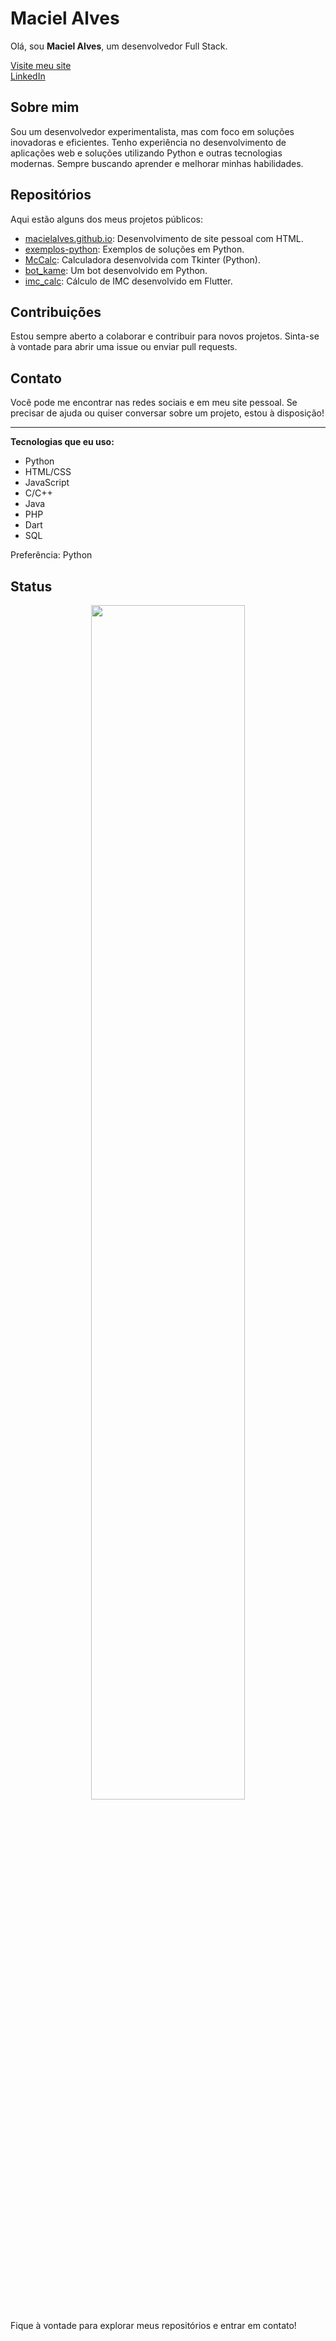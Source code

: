 # Maciel Alves

Olá, sou **Maciel Alves**, um desenvolvedor Full Stack.

[Visite meu site](https://macielalves.github.io)  
[LinkedIn](https://www.linkedin.com/in/macielalves-dev)

## Sobre mim

Sou um desenvolvedor experimentalista, mas com foco em soluções inovadoras e eficientes. Tenho experiência no desenvolvimento de aplicações web e soluções utilizando Python e outras tecnologias modernas. Sempre buscando aprender e melhorar minhas habilidades.

## Repositórios

Aqui estão alguns dos meus projetos públicos:

- [macielalves.github.io](https://github.com/macielalves/macielalves.github.io): Desenvolvimento de site pessoal com HTML.
- [exemplos-python](https://github.com/macielalves/exemplos-python): Exemplos de soluções em Python.
- [McCalc](https://github.com/macielalves/McCalc): Calculadora desenvolvida com Tkinter (Python).
- [bot_kame](https://github.com/macielalves/bot_kame): Um bot desenvolvido em Python.
- [imc_calc](https://github.com/macielalves/imc_calc): Cálculo de IMC desenvolvido em Flutter.

## Contribuições

Estou sempre aberto a colaborar e contribuir para novos projetos. Sinta-se à vontade para abrir uma issue ou enviar pull requests.

## Contato

Você pode me encontrar nas redes sociais e em meu site pessoal. Se precisar de ajuda ou quiser conversar sobre um projeto, estou à disposição!

---
**Tecnologias que eu uso:**

- Python
- HTML/CSS
- JavaScript
- C/C++
- Java
- PHP
- Dart
- SQL

Preferência: Python

## Status

<div align="center">
  <img src="https://github-readme-stats.vercel.app/api?username=macielalves&show_icons=true&theme=transparent&rank_icon=github" width="70%"/>
</div>


Fique à vontade para explorar meus repositórios e entrar em contato!
